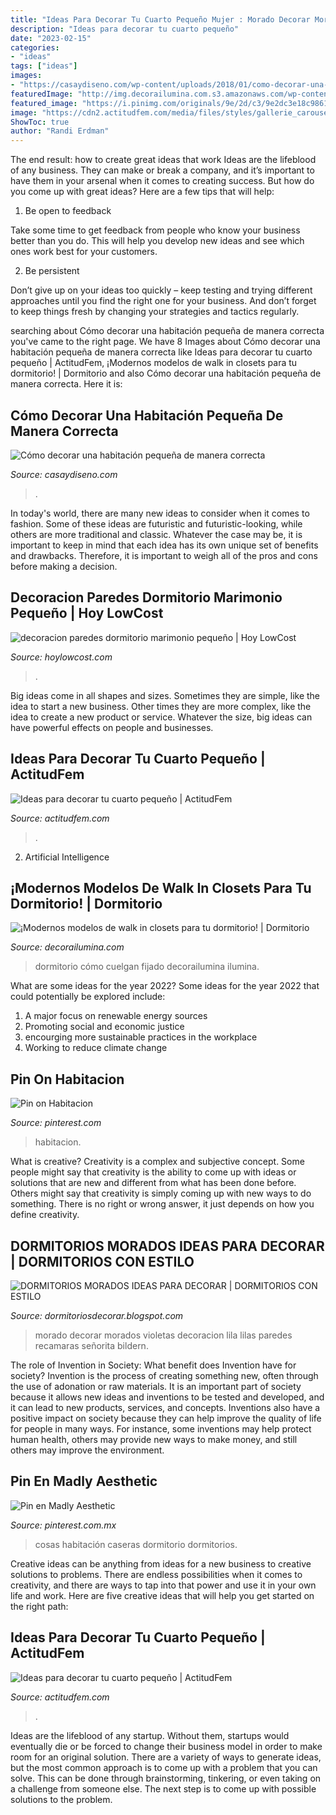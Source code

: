 ```yaml
---
title: "Ideas Para Decorar Tu Cuarto Pequeño Mujer : Morado Decorar Morados Violetas Decoracion Lila Lilas Paredes Recamaras Señorita Bildern"
description: "Ideas para decorar tu cuarto pequeño"
date: "2023-02-15"
categories:
- "ideas"
tags: ["ideas"]
images:
- "https://casaydiseno.com/wp-content/uploads/2018/01/como-decorar-una-habitacion-etnica.jpg"
featuredImage: "http://img.decorailumina.com.s3.amazonaws.com/wp-content/uploads/2013/04/walkin-closet-2.jpg"
featured_image: "https://i.pinimg.com/originals/9e/2d/c3/9e2dc3e18c9861029abf528c8b8f2dc3.png"
image: "https://cdn2.actitudfem.com/media/files/styles/gallerie_carousel/public/ideas-para-decorar-tu-cuarto-pequeno-7.jpg"
ShowToc: true
author: "Randi Erdman"
---
```



The end result: how to create great ideas that work
Ideas are the lifeblood of any business. They can make or break a company, and it’s important to have them in your arsenal when it comes to creating success. But how do you come up with great ideas? Here are a few tips that will help:
1. Be open to feedback

Take some time to get feedback from people who know your business better than you do. This will help you develop new ideas and see which ones work best for your customers.

2. Be persistent

Don’t give up on your ideas too quickly – keep testing and trying different approaches until you find the right one for your business. And don’t forget to keep things fresh by changing your strategies and tactics regularly.

	

		
searching about Cómo decorar una habitación pequeña de manera correcta you've came to the right page. We have 8 Images about Cómo decorar una habitación pequeña de manera correcta like Ideas para decorar tu cuarto pequeño | ActitudFem, ¡Modernos modelos de walk in closets para tu dormitorio! | Dormitorio and also Cómo decorar una habitación pequeña de manera correcta. Here it is:
		
    
## Cómo Decorar Una Habitación Pequeña De Manera Correcta

<img loading=lazy src="https://casaydiseno.com/wp-content/uploads/2018/01/como-decorar-una-habitacion-etnica.jpg" onerror="this.onerror=null;this.src='https://tse4.mm.bing.net/th?id=OIP.M4PSmAmR-i_xg7N4W8pAGwHaLH&amp;pid=15.1';" alt="Cómo decorar una habitación pequeña de manera correcta">

_Source: casaydiseno.com_

>. 

	

In today's world, there are many new ideas to consider when it comes to fashion. Some of these ideas are futuristic and futuristic-looking, while others are more traditional and classic. Whatever the case may be, it is important to keep in mind that each idea has its own unique set of benefits and drawbacks. Therefore, it is important to weigh all of the pros and cons before making a decision.

    
## Decoracion Paredes Dormitorio Marimonio Pequeño | Hoy LowCost

<img loading=lazy src="http://hoylowcost.com/wp-content/uploads/2015/10/decoracion-paredes-dormitorio-marimonio-pequeño.jpg" onerror="this.onerror=null;this.src='https://tse4.mm.bing.net/th?id=OIP.7S9UYFETrjju1wGhS2wk1AHaHa&amp;pid=15.1';" alt="decoracion paredes dormitorio marimonio pequeño | Hoy LowCost">

_Source: hoylowcost.com_

>. 

	

Big ideas come in all shapes and sizes. Sometimes they are simple, like the idea to start a new business. Other times they are more complex, like the idea to create a new product or service. Whatever the size, big ideas can have powerful effects on people and businesses.

    
## Ideas Para Decorar Tu Cuarto Pequeño | ActitudFem

<img loading=lazy src="https://cdn2.actitudfem.com/media/files/styles/gallerie_carousel/public/ideas-para-decorar-tu-cuarto-pequeno-7.jpg" onerror="this.onerror=null;this.src='https://tse2.mm.bing.net/th?id=OIP.jBEkb94-s4eSrxfUb5E77wAAAA&amp;pid=15.1';" alt="Ideas para decorar tu cuarto pequeño | ActitudFem">

_Source: actitudfem.com_

>. 

	

2. Artificial Intelligence 

    
## ¡Modernos Modelos De Walk In Closets Para Tu Dormitorio! | Dormitorio

<img loading=lazy src="http://img.decorailumina.com.s3.amazonaws.com/wp-content/uploads/2013/04/walkin-closet-2.jpg" onerror="this.onerror=null;this.src='https://tse3.mm.bing.net/th?id=OIP.njsJRtPwFFx8mf3hn1Sx7QHaIw&amp;pid=15.1';" alt="¡Modernos modelos de walk in closets para tu dormitorio! | Dormitorio">

_Source: decorailumina.com_

>dormitorio cómo cuelgan fijado decorailumina ilumina. 

	

What are some ideas for the year 2022?
Some ideas for the year 2022 that could potentially be explored include: 
1. A major focus on renewable energy sources 
2. Promoting social and economic justice 
3. encourging more sustainable practices in the workplace 
4. Working to reduce climate change 

    
## Pin On Habitacion

<img loading=lazy src="https://i.pinimg.com/736x/c4/f8/6b/c4f86bb6cda947dc08c0a1435353e3f8.jpg" onerror="this.onerror=null;this.src='https://tse4.mm.bing.net/th?id=OIP.mzTVE_AnLWmI5CKx_6VsiQHaNK&amp;pid=15.1';" alt="Pin on Habitacion">

_Source: pinterest.com_

>habitacion. 

	

What is creative?
Creativity is a complex and subjective concept. Some people might say that creativity is the ability to come up with ideas or solutions that are new and different from what has been done before. Others might say that creativity is simply coming up with new ways to do something. There is no right or wrong answer, it just depends on how you define creativity.

    
## DORMITORIOS MORADOS IDEAS PARA DECORAR | DORMITORIOS CON ESTILO

<img loading=lazy src="http://4.bp.blogspot.com/-GwvXGaeSoXM/UIdWi9y8vcI/AAAAAAAAYiQ/9psWcyeXhzQ/s1600/dormitorio-morado-blanco-negro.jpg" onerror="this.onerror=null;this.src='https://tse1.mm.bing.net/th?id=OIP.FLKv2xY2Y9Oc7sY4vJ-pZwHaJ2&amp;pid=15.1';" alt="DORMITORIOS MORADOS IDEAS PARA DECORAR | DORMITORIOS CON ESTILO">

_Source: dormitoriosdecorar.blogspot.com_

>morado decorar morados violetas decoracion lila lilas paredes recamaras señorita bildern. 

	

The role of Invention in Society: What benefit does Invention have for society?
Invention is the process of creating something new, often through the use of adonation or raw materials. It is an important part of society because it allows new ideas and inventions to be tested and developed, and it can lead to new products, services, and concepts. Inventions also have a positive impact on society because they can help improve the quality of life for people in many ways. For instance, some inventions may help protect human health, others may provide new ways to make money, and still others may improve the environment.

    
## Pin En Madly Aesthetic

<img loading=lazy src="https://i.pinimg.com/originals/9e/2d/c3/9e2dc3e18c9861029abf528c8b8f2dc3.png" onerror="this.onerror=null;this.src='https://tse2.mm.bing.net/th?id=OIP.Aec52osHl6H08h91TsceOQHaLH&amp;pid=15.1';" alt="Pin en Madly Aesthetic">

_Source: pinterest.com.mx_

>cosas habitación caseras dormitorio dormitorios. 

	

Creative ideas can be anything from ideas for a new business to creative solutions to problems. There are endless possibilities when it comes to creativity, and there are ways to tap into that power and use it in your own life and work. Here are five creative ideas that will help you get started on the right path: 

    
## Ideas Para Decorar Tu Cuarto Pequeño | ActitudFem

<img loading=lazy src="https://cdn2.actitudfem.com/media/files/styles/gallerie_carousel/public/ideas-para-decorar-tu-cuarto-pequeno.jpg" onerror="this.onerror=null;this.src='https://tse1.mm.bing.net/th?id=OIP.rny8IWaJgz-9mnl9EmKGsgHaFj&amp;pid=15.1';" alt="Ideas para decorar tu cuarto pequeño | ActitudFem">

_Source: actitudfem.com_

>. 

	

Ideas are the lifeblood of any startup. Without them, startups would eventually die or be forced to change their business model in order to make room for an original solution. There are a variety of ways to generate ideas, but the most common approach is to come up with a problem that you can solve. This can be done through brainstorming, tinkering, or even taking on a challenge from someone else. The next step is to come up with possible solutions to the problem.

